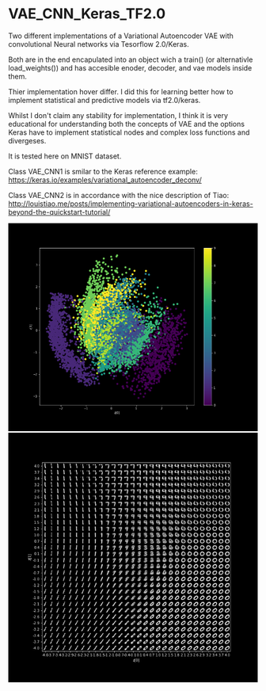 # VAE_CNN_Keras_TF2.0
Two different implementations of a Variational Autoencoder VAE with convolutional  Neural networks via Tesorflow 2.0/Keras.

Both are in the end encapulated into an object wich a train() (or alternativle load_weights()) and
has accesible enoder, decoder, and vae models inside them.

Thier implementation hover differ. I did this for learning better how to implement statistical and predictive models via tf2.0/keras.

Whilst I don't claim any stability for implementation, I think it is very educational for understanding
both the concepts of VAE and the options Keras have to implement statistical nodes and complex
loss functions and divergeses.

It is tested here on MNIST dataset.

Class VAE_CNN1 is smilar to the Keras reference example: https://keras.io/examples/variational_autoencoder_deconv/

Class VAE_CNN2 is in accordance with the nice description of Tiao: http://louistiao.me/posts/implementing-variational-autoencoders-in-keras-beyond-the-quickstart-tutorial/

![](vae_mean.png)
![](digits_over_latent.png)
